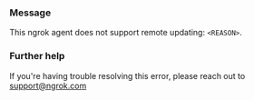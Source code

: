 
### Message
This ngrok agent does not support remote updating: <code>&lt;REASON&gt;</code>.

### Further help
If you're having trouble resolving this error, please reach out to [support@ngrok.com](mailto:support@ngrok.com?subject=Help%20with%20ERR_NGROK_806)

